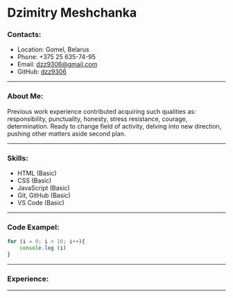  # Dzimitry Meshchanka
 ### Contacts:
- Location: Gomel, Belarus
- Phone: +375 25 635-74-95
- Email: dzz9306@gmail.com
- GitHub: [dzz9306](https://github.com/dzz9306)
---
### About Me:

Previous work experience contributed
acquiring such qualities as:
responsibility, punctuality,
honesty, stress resistance, courage,
determination. Ready to change
field of activity, delving into new
direction, pushing other matters aside
second plan.

---
### Skills:
- HTML (Basic)
- CSS (Basic)
- JavaScript (Basic)
- Git, GitHub (Basic)
- VS Code (Basic)
---
### Code Exampel:
```Javascript
for (i = 0; i < 10; i++){
    console.log (i)
}
```
---

### Experience:

---
